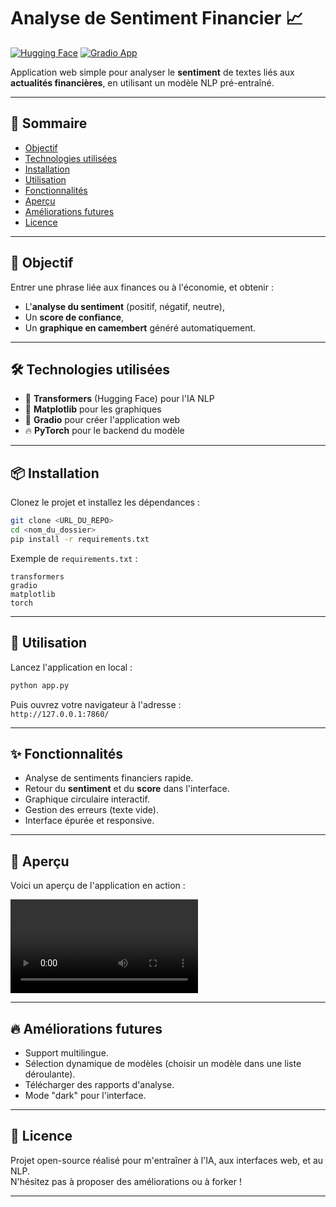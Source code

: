 # Analyse de Sentiment Financier 📈

[![Hugging Face](https://img.shields.io/badge/HuggingFace-Model-yellow?logo=huggingface)](https://huggingface.co/mrm8488/distilroberta-finetuned-financial-news-sentiment-analysis)
[![Gradio App](https://img.shields.io/badge/Made%20with-Gradio-ff6e00?logo=gradio)](https://gradio.app/)

Application web simple pour analyser le **sentiment** de textes liés aux **actualités financières**, en utilisant un modèle NLP pré-entraîné.

---

## 🧭 Sommaire

- [Objectif](#objectif)
- [Technologies utilisées](#technologies-utilisées)
- [Installation](#installation)
- [Utilisation](#utilisation)
- [Fonctionnalités](#fonctionnalités)
- [Aperçu](#aperçu)
- [Améliorations futures](#améliorations-futures)
- [Licence](#licence)

---

## 🎯 Objectif

Entrer une phrase liée aux finances ou à l'économie, et obtenir :
- L'**analyse du sentiment** (positif, négatif, neutre),
- Un **score de confiance**,
- Un **graphique en camembert** généré automatiquement.

---

## 🛠️ Technologies utilisées

- 🤗 **Transformers** (Hugging Face) pour l'IA NLP
- 🎨 **Matplotlib** pour les graphiques
- 🚀 **Gradio** pour créer l'application web
- 🔥 **PyTorch** pour le backend du modèle

---

## 📦 Installation

Clonez le projet et installez les dépendances :

```bash
git clone <URL_DU_REPO>
cd <nom_du_dossier>
pip install -r requirements.txt
```

Exemple de `requirements.txt` :
```
transformers
gradio
matplotlib
torch
```

---

## 🚀 Utilisation

Lancez l'application en local :

```bash
python app.py
```

Puis ouvrez votre navigateur à l'adresse :  
`http://127.0.0.1:7860/`

---

## ✨ Fonctionnalités

- Analyse de sentiments financiers rapide.
- Retour du **sentiment** et du **score** dans l'interface.
- Graphique circulaire interactif.
- Gestion des erreurs (texte vide).
- Interface épurée et responsive.

---

## 📸 Aperçu

Voici un aperçu de l'application en action :  

![Demo de l'App](assets/video.webm)

---

## 🔥 Améliorations futures

- Support multilingue.
- Sélection dynamique de modèles (choisir un modèle dans une liste déroulante).
- Télécharger des rapports d'analyse.
- Mode "dark" pour l'interface.

---

## 📜 Licence

Projet open-source réalisé pour m'entraîner à l'IA, aux interfaces web, et au NLP.  
N'hésitez pas à proposer des améliorations ou à forker !

---